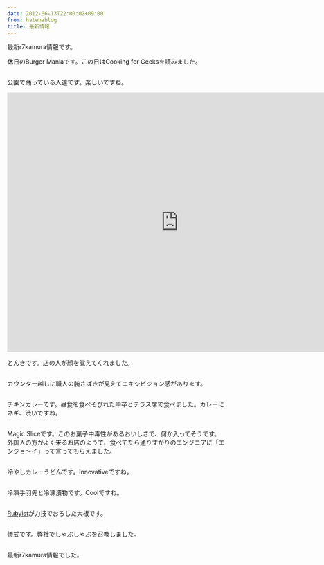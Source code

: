 ```yaml
---
date: 2012-06-13T22:00:02+09:00
from: hatenablog
title: 最新情報
---
```


<p>最新r7kamura情報です。</p><p>休日のBurger Maniaです。この日はCooking for Geeksを読みました。</p><p><img src="http://dl.dropbox.com/u/5978869/image/20120613_214522.png" alt="" /></p><p>公園で踊っている人達です。楽しいですね。</p><p><iframe width="790" height="600" src="http://www.youtube.com/embed/xT5N9NpHMHI?rel=0" frameborder="0" allowfullscreen></iframe></p><p>とんきです。店の人が顔を覚えてくれました。</p><p><img src="http://dl.dropbox.com/u/5978869/image/20120613_214920.png" alt="" /></p><p>カウンター越しに職人の腕さばきが見えてエキシビジョン感があります。</p><p><img src="http://dl.dropbox.com/u/5978869/image/20120613_214952.png" alt="" /></p><p>チキンカレーです。昼食を食べそびれた中卒とテラス席で食べました。カレーにネギ、渋いですね。</p><p><img src="http://dl.dropbox.com/u/5978869/image/20120613_215059.png" alt="" /></p><p>Magic Sliceです。このお菓子中毒性があるおいしさで、何か入ってそうです。<br />
外国人の方がよく来るお店のようで、食べてたら通りすがりのエンジニアに「エンジョ〜イ」って言ってもらえました。</p><p><img src="http://dl.dropbox.com/u/5978869/image/20120613_215222.png" alt="" /></p><p>冷やしカレーうどんです。Innovativeですね。</p><p><img src="http://dl.dropbox.com/u/5978869/image/20120613_215430.png" alt="" /></p><p>冷凍手羽先と冷凍漬物です。Coolですね。</p><p><img src="http://dl.dropbox.com/u/5978869/image/20120613_215522.png" alt="" /></p><p><a class="keyword" href="http://d.hatena.ne.jp/keyword/Rubyist">Rubyist</a>が力技でおろした大根です。</p><p><img src="http://dl.dropbox.com/u/5978869/image/20120613_215636.png" alt="" /></p><p>儀式です。弊社でしゃぶしゃぶを召喚しました。</p><p><img src="http://dl.dropbox.com/u/5978869/image/20120613_215611.png" alt="" /></p><p>最新r7kamura情報でした。</p>

